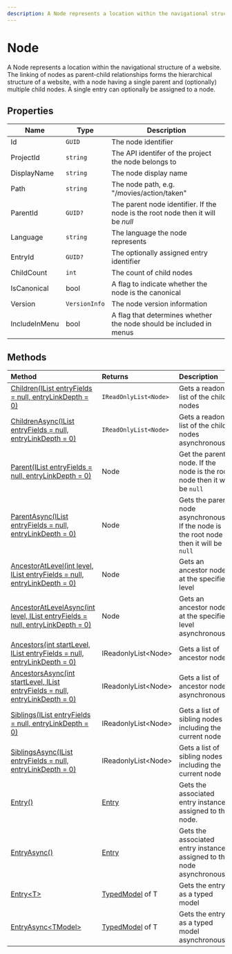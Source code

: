 ```yaml
---
description: A Node represents a location within the navigational structure of a website. The linking of nodes as parent-child relationships forms the hierarchical structure of a website, with a node having a single parent and (optionally) multiple child nodes. A single entry can optionally be assigned to a node.
---
```


# Node

A Node represents a location within the navigational structure of a website. The linking of nodes as parent-child relationships forms the hierarchical structure of a website, with a node having a single parent and (optionally) multiple child nodes. A single entry can optionally be assigned to a node.

## Properties

| Name          | Type          | Description                                                                     |
|---------------|---------------|---------------------------------------------------------------------------------|
| Id            | `GUID`        | The node identifier                                                             |
| ProjectId     | `string`      | The API identifer of the project the node belongs to                            |
| DisplayName   | `string`      | The node display name                                                           |
| Path          | `string`      | The node path, e.g. "/movies/action/taken"                                      |
| ParentId      | `GUID?`       | The parent node identifier. If the node is the root node then it will be _null_ |
| Language      | `string`      | The language the node represents                                                |
| EntryId       | `GUID?`       | The optionally assigned entry identifier                                        |
| ChildCount    | `int`         | The count of child nodes                                                        |
| IsCanonical   | bool          | A flag to indicate whether the node is the canonical                            |
| Version       | `VersionInfo` | The node version information                                                    |
| IncludeInMenu | bool          | A flag that determines whether the node should be included in menus             |

## Methods

| Method | Returns | Description |
| :----- | :------ | :-----------|
| [Children(IList<string> entryFields = null, entryLinkDepth = 0)](/model/node-methods.md#children) | `IReadOnlyList<Node>`| Gets a readonly list of the child nodes |
| [ChildrenAsync(IList<string> entryFields = null, entryLinkDepth = 0)](/model/node-methods.md#childrenasync) | `IReadOnlyList<Node>`| Gets a readonly list of the child nodes asynchronously |
| [Parent(IList<string> entryFields = null, entryLinkDepth = 0)](/model/node-methods.md#parent) | Node | Get the parent node. If the node is the root node then it will be `null` |
| [ParentAsync(IList<string> entryFields = null, entryLinkDepth = 0)](/model/node-methods.md#parentasync) | Node | Gets the parent node asynchronously. If the node is the root node then it will be `null` |
| [AncestorAtLevel(int level, IList<string> entryFields = null, entryLinkDepth = 0)](/model/node-methods.md#ancestoratlevel) | Node | Gets an ancestor node at the specified level
| [AncestorAtLevelAsync(int level, IList<string> entryFields = null, entryLinkDepth = 0)](/model/node-methods.md#ancestoratlevelasync) | Node | Gets an ancestor node at the specified level asynchronously |
| [Ancestors(int startLevel, IList<string> entryFields = null, entryLinkDepth = 0)](/model/node-methods.md#ancestors) | IReadonlyList&lt;Node&gt; | Gets a list of ancestor nodes |
| [AncestorsAsync(int startLevel, IList<string> entryFields = null, entryLinkDepth = 0)](/model/node-methods.md#ancestorsasync) | IReadonlyList&lt;Node&gt; | Gets a list of ancestor nodes asynchronously |
| [Siblings(IList<string> entryFields = null, entryLinkDepth = 0)](/model/node-methods.md#siblings) | IReadonlyList&lt;Node&gt; | Gets a list of sibling nodes including the current node |
| [SiblingsAsync(IList<string> entryFields = null, entryLinkDepth = 0)](/model/node-methods.md#siblingsasync) | IReadonlyList&lt;Node&gt; | Gets a list of sibling nodes including the current node |
| [Entry()](/model/node-methods.md#entry) | [Entry](/model/entry.md) | Gets the associated entry instance assigned to the node. |
| [EntryAsync()](/model/node-methods.md#entryasync) | [Entry](/model/entry.md) | Gets the associated entry instance assigned to the node asynchronously.  |
| [Entry&lt;T&gt;](/model/node-methods.md#entryt)  | [TypedModel](/key-concepts/typed-models.ms) of T | Gets the entry as a typed model |
| [EntryAsync&lt;TModel&gt;](/model/node-methods.md#entryasynct)  | [TypedModel](/key-concepts/typed-models.ms) of T | Gets the entry as a typed model asynchronously |
